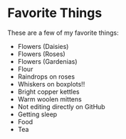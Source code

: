 # Favorite Things

These are a few of my favorite things:

- Flowers (Daisies)
- Flowers (Roses)
- Flowers (Gardenias)
- Flour
- Raindrops on roses
- Whiskers on boxplots!!
- Bright copper kettles
- Warm woolen mittens
- Not editing directly on GitHub
- Getting sleep
- Food
- Tea
